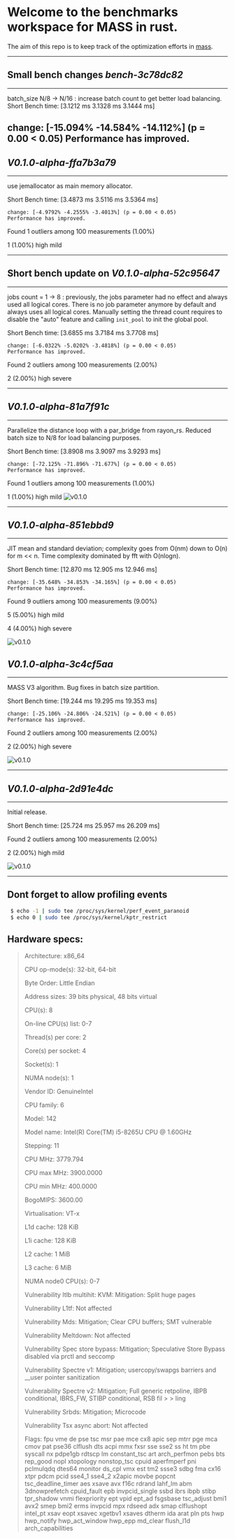 # Welcome to the benchmarks workspace for MASS in rust.
The aim of this repo is to keep track of the optimization efforts in [mass](https://github.com/CAGS295/mass).

---
## Small bench changes *bench-3c78dc82*
---
batch_size N/8 -> N/16 : increase batch count to get better load balancing.
Short Bench time:   [3.1212 ms 3.1328 ms 3.1444 ms]                         

  change: [-15.094% -14.584% -14.112%] (p = 0.00 < 0.05)
  Performance has improved.
---
## *V0.1.0-alpha-ffa7b3a79* 
---
use jemallocator as main memory allocator.

Short Bench time:   [3.4873 ms 3.5116 ms 3.5364 ms]                         

    change: [-4.9792% -4.2555% -3.4013%] (p = 0.00 < 0.05)
    Performance has improved.
Found 1 outliers among 100 measurements (1.00%)

  1 (1.00%) high mild

---
## Short bench update on *V0.1.0-alpha-52c95647* 
---
jobs count = 1 -> 8 : previously, the jobs parameter had no effect and always used all logical cores. There is no job parameter anymore by default and always uses all logical cores. Manually setting the thread count requires to disable the "auto" feature and calling `init_pool` to init the global pool.


Short Bench time:   [3.6855 ms 3.7184 ms 3.7708 ms]

    change: [-6.0322% -5.0202% -3.4818%] (p = 0.00 < 0.05)
    Performance has improved.
Found 2 outliers among 100 measurements (2.00%)

  2 (2.00%) high severe

---
## *V0.1.0-alpha-81a7f91c*
---
Parallelize the distance loop with a par_bridge from rayon_rs. Reduced batch size to N/8 for load balancing purposes.

Short Bench time:   [3.8908 ms 3.9097 ms 3.9293 ms]

    change: [-72.125% -71.896% -71.677%] (p = 0.00 < 0.05)
    Performance has improved.

Found 1 outliers among 100 measurements (1.00%)

  1 (1.00%) high mild
![v0.1.0](flamegraphs/V0.1.0-alpha-81a7f91c.svg)

---
## *V0.1.0-alpha-851ebbd9*
---
JIT mean and standard deviation; complexity goes from  O(nm) down to O(n) for m << n.
Time complexity dominated by fft with O(nlogn).


Short Bench time:   [12.870 ms 12.905 ms 12.946 ms]

    change: [-35.648% -34.853% -34.165%] (p = 0.00 < 0.05)
    Performance has improved.

Found 9 outliers among 100 measurements (9.00%)

  5 (5.00%) high mild

  4 (4.00%) high severe

![v0.1.0](flamegraphs/V0.1.0-alpha-851ebbd9.svg)
## *V0.1.0-alpha-3c4cf5aa*
---
MASS V3 algorithm.
Bug fixes in batch size partition.

 Short Bench time:   [19.244 ms 19.295 ms 19.353 ms]

    change: [-25.106% -24.806% -24.521%] (p = 0.00 < 0.05)
    Performance has improved.

Found 2 outliers among 100 measurements (2.00%)

  2 (2.00%) high severe

![v0.1.0](flamegraphs/V0.1.0-alpha-2d91e4dc.svg)

---

## *V0.1.0-alpha-2d91e4dc*
---
Initial release.
 
Short Bench time:   [25.724 ms 25.957 ms 26.209 ms]

 Found 2 outliers among 100 measurements (2.00%)

  2 (2.00%) high mild


![v0.1.0](flamegraphs/V0.1.0-alpha-2d91e4dc.svg)

---

## Dont forget to allow profiling events

```bash
 $ echo -1 | sudo tee /proc/sys/kernel/perf_event_paranoid
 $ echo 0 | sudo tee /proc/sys/kernel/kptr_restrict
 ```

## Hardware specs:

> Architecture:                    x86_64
>
> CPU op-mode(s):                  32-bit, 64-bit
> 
> Byte Order:                      Little Endian
> 
> Address sizes:                   39 bits physical, 48 bits virtual
> 
> CPU(s):                          8
> 
> On-line CPU(s) list:             0-7
> 
>
> Thread(s) per core:              2
>
> Core(s) per socket:              4
>
> Socket(s):                       1
>
> NUMA node(s):                    1
>
> Vendor ID:                       GenuineIntel
>
> CPU family:                      6
>
> Model:                           142
>
> Model name:                      Intel(R) Core(TM) i5-8265U CPU @ 1.60GHz
>
> Stepping:                        11
>
> CPU MHz:                         3779.794
>
> CPU max MHz:                     3900.0000
>
> CPU min MHz:                     400.0000
>
> BogoMIPS:                        3600.00
>
> Virtualisation:                  VT-x
>
> L1d cache:                       128 KiB
>
> L1i cache:                       128 KiB
>
> L2 cache:                        1 MiB
>
> L3 cache:                        6 MiB
>
> NUMA node0 CPU(s):               0-7
>
> Vulnerability Itlb multihit:     KVM: Mitigation: Split huge pages
>
> Vulnerability L1tf:              Not affected
>
> Vulnerability Mds:               Mitigation; Clear CPU buffers; SMT vulnerable
>
> Vulnerability Meltdown:          Not affected
>
> Vulnerability Spec store bypass: Mitigation; Speculative Store Bypass disabled via prctl and seccomp
>
> Vulnerability Spectre v1:        Mitigation; usercopy/swapgs barriers and __user pointer sanitization
>
> Vulnerability Spectre v2:        Mitigation; Full generic retpoline, IBPB conditional, IBRS_FW, STIBP conditional, RSB fil
                                 >
                                 > ling
>
> Vulnerability Srbds:             Mitigation; Microcode
>
> Vulnerability Tsx async abort:   Not affected
>
> Flags:                           fpu vme de pse tsc msr pae mce cx8 apic sep mtrr pge mca cmov pat pse36 clflush dts acpi 
mmx fxsr sse sse2 ss ht tm pbe syscall nx pdpe1gb rdtscp lm constant_tsc art arch_perfmon
pebs bts rep_good nopl xtopology nonstop_tsc cpuid aperfmperf pni pclmulqdq dtes64 monitor ds_cpl vmx est tm2 ssse3 sdbg fma cx16 xtpr pdcm pcid sse4_1 sse4_2 x2apic movbe popcnt tsc_deadline_timer aes xsave avx f16c rdrand lahf_lm abm 3dnowprefetch cpuid_fault epb 
invpcid_single ssbd ibrs ibpb stibp tpr_shadow vnmi flexpriority ept vpid ept_ad fsgsbase
tsc_adjust bmi1 avx2 smep bmi2 erms invpcid mpx rdseed adx smap clflushopt intel_pt xsav
eopt xsavec xgetbv1 xsaves dtherm ida arat pln pts hwp hwp_notify hwp_act_window hwp_epp 
md_clear flush_l1d arch_capabilities